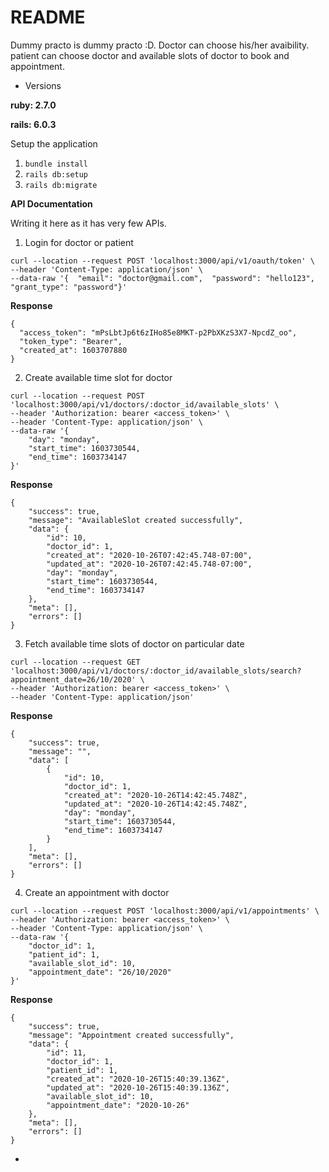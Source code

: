 # README

Dummy practo is dummy practo :D. Doctor can choose his/her avaibility. patient can choose doctor and available slots of doctor to book and appointment.

* Versions

**ruby: 2.7.0**

**rails: 6.0.3**

Setup the application

1. `bundle install`
2. `rails db:setup`
3. `rails db:migrate`

**API Documentation**

Writing it here as it has very few APIs.

1) Login for doctor or patient

```
curl --location --request POST 'localhost:3000/api/v1/oauth/token' \
--header 'Content-Type: application/json' \
--data-raw '{  "email": "doctor@gmail.com",  "password": "hello123", "grant_type": "password"}'
```

**Response**
```
{
  "access_token": "mPsLbtJp6t6zIHo85e8MKT-p2PbXKzS3X7-NpcdZ_oo",
  "token_type": "Bearer",
  "created_at": 1603707880
}
```

2) Create available time slot for doctor

```
curl --location --request POST 'localhost:3000/api/v1/doctors/:doctor_id/available_slots' \
--header 'Authorization: bearer <access_token>' \
--header 'Content-Type: application/json' \
--data-raw '{
    "day": "monday",
    "start_time": 1603730544,
    "end_time": 1603734147
}'
```

**Response**

```
{
    "success": true,
    "message": "AvailableSlot created successfully",
    "data": {
        "id": 10,
        "doctor_id": 1,
        "created_at": "2020-10-26T07:42:45.748-07:00",
        "updated_at": "2020-10-26T07:42:45.748-07:00",
        "day": "monday",
        "start_time": 1603730544,
        "end_time": 1603734147
    },
    "meta": [],
    "errors": []
}
```

3) Fetch available time slots of doctor on particular date

```
curl --location --request GET 'localhost:3000/api/v1/doctors/:doctor_id/available_slots/search?appointment_date=26/10/2020' \
--header 'Authorization: bearer <access_token>' \
--header 'Content-Type: application/json'
```

**Response**

```
{
    "success": true,
    "message": "",
    "data": [
        {
            "id": 10,
            "doctor_id": 1,
            "created_at": "2020-10-26T14:42:45.748Z",
            "updated_at": "2020-10-26T14:42:45.748Z",
            "day": "monday",
            "start_time": 1603730544,
            "end_time": 1603734147
        }
    ],
    "meta": [],
    "errors": []
}
```
4) Create an appointment with doctor

```
curl --location --request POST 'localhost:3000/api/v1/appointments' \
--header 'Authorization: bearer <access_token>' \
--header 'Content-Type: application/json' \
--data-raw '{
    "doctor_id": 1,
    "patient_id": 1,
    "available_slot_id": 10,
    "appointment_date": "26/10/2020"
}'
```

**Response**
```
{
    "success": true,
    "message": "Appointment created successfully",
    "data": {
        "id": 11,
        "doctor_id": 1,
        "patient_id": 1,
        "created_at": "2020-10-26T15:40:39.136Z",
        "updated_at": "2020-10-26T15:40:39.136Z",
        "available_slot_id": 10,
        "appointment_date": "2020-10-26"
    },
    "meta": [],
    "errors": []
}
```
*
